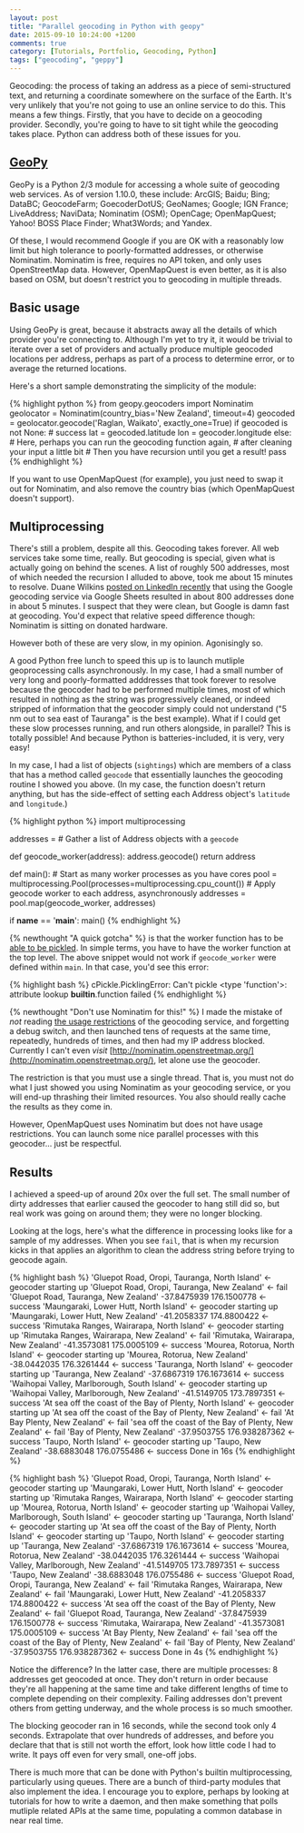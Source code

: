 ```yaml
---
layout: post
title: "Parallel geocoding in Python with geopy"
date: 2015-09-10 10:24:00 +1200
comments: true
category: [Tutorials, Portfolio, Geocoding, Python]
tags: ["geocoding", "geppy"]
---
```


Geocoding: the process of taking an address as a piece of semi-structured text, and returning a coordinate somewhere on the surface of the Earth. It's very unlikely that you're not going to use an online service to do this. This means a few things. Firstly, that you have to decide on a geocoding provider. Secondly, you're going to have to sit tight while the geocoding takes place. Python can address both of these issues for you.

## [GeoPy](https://geopy.readthedocs.org/en/1.11.0/)

GeoPy is a Python 2/3 module for accessing a whole suite of geocoding web services. As of version 1.10.0, these include: ArcGIS; Baidu; Bing; DataBC; GeocodeFarm; GoecoderDotUS; GeoNames; Google; IGN France; LiveAddress; NaviData; Nominatim (OSM); OpenCage; OpenMapQuest; Yahoo! BOSS Place Finder; What3Words; and Yandex.

Of these, I would recommend Google if you are OK with a reasonably low limit but high tolerance to poorly-formatted addresses, or otherwise Nominatim. Nominatim is free, requires no API token, and only uses OpenStreetMap data. However, OpenMapQuest is even better, as it is also based on OSM, but doesn't restrict you to geocoding in multiple threads.

## Basic usage

Using GeoPy is great, because it abstracts away all the details of which provider you're connecting to. Although I'm yet to try it, it would be trivial to iterate over a set of providers and actually produce multiple geocoded locations per address, perhaps as part of a process to determine error, or to average the returned locations.

Here's a short sample demonstrating the simplicity of the module:

{% highlight python %}
from geopy.geocoders import Nominatim
geolocator = Nominatim(country_bias='New Zealand', timeout=4)
geocoded = geolocator.geocode('Raglan, Waikato', exactly_one=True)
if geocoded is not None:
    # success
    lat = geocoded.latitude
    lon = geocoder.longitude
else:
    # Here, perhaps you can run the geocoding function again,
    # after cleaning your input a little bit
    # Then you have recursion until you get a result!
    pass
{% endhighlight %}

If you want to use OpenMapQuest (for example), you just need to swap it out for Nominatim, and also remove the country bias (which OpenMapQuest doesn't support).

## Multiprocessing

There's still a problem, despite all this. Geocoding takes forever. All web services take some time, really. But geocoding is special, given what is actually going on behind the scenes. A list of roughly 500 addresses, most of which needed the recursion I alluded to above, took me about 15 minutes to resolve. Duane Wilkins [posted on LinkedIn recently](https://www.linkedin.com/pulse/easy-address-geocoding-duane-wilkins) that using the Google geocoding service via Google Sheets resulted in about 800 addresses done in about 5 minutes. I suspect that they were clean, but Google is damn fast at geocoding. You'd expect that relative speed difference though: Nominatim is sitting on donated hardware.

However both of these are very slow, in my opinion. Agonisingly so.

A good Python free lunch to speed this up is to launch mutliple geoprocessing calls asynchronously. In my case, I had a small number of very long and poorly-formatted adddresses that took forever to resolve because the geocoder had to be performed multiple times, most of which resulted in nothing as the string was progressively cleaned, or indeed stripped of information that the geocoder simply could not understand ("5 nm out to sea east of Tauranga" is the best example). What if I could get these slow processes running, and run others alongside, in parallel? This is totally possible! And because Python is batteries-included, it is very, very easy!

In my case, I had a list of objects (`sightings`) which are members of a class that has a method called `geocode` that essentially launches the geocoding routine I showed you above. (In my case, the function doesn't return anything, but has the side-effect of setting each Address object's `latitude` and `longitude`.)

{% highlight python %}
import multiprocessing

addresses = # Gather a list of Address objects with a `geocode`

def geocode_worker(address):
    address.geocode()
    return address

def main():
    # Start as many worker processes as you have cores
    pool = multiprocessing.Pool(processes=multiprocessing.cpu_count())
    # Apply geocode worker to each address, asynchronously
    addresses = pool.map(geocode_worker, addresses)

if __name__ == '__main__':
    main()
{% endhighlight %}

{% newthought "A quick gotcha" %} is that the worker function has to be [able to be pickled](http://docs.python.org/library/pickle.html#what-can-be-pickled-and-unpickled). In simple terms, you have to have the worker function at the top level. The above snippet would not work if `geocode_worker` were defined within `main`. In that case, you'd see this error:

{% highlight bash %}
cPickle.PicklingError: Can't pickle <type 'function'>: attribute lookup __builtin__.function failed
{% endhighlight %}

{% newthought "Don't use Nominatim for this!" %} I made the mistake of *not* reading [the usage restrictions](http://nominatim.openstreetmap.org/) of the geocoding service, and forgetting a debug switch, and then launched tens of requests at the same time, repeatedly, hundreds of times, and then had my IP address blocked. Currently I can't even *visit* [http://nominatim.openstreetmap.org/](http://nominatim.openstreetmap.org/), let alone use the geocoder.

The restriction is that you must use a single thread. That is, you must not do what I just showed you using Nominatim as your geocoding service, or you will end-up thrashing their limited resources. You also should really cache the results as they come in.

However, OpenMapQuest uses Nominatim but does not have usage restrictions. You can launch some nice parallel processes with this geocoder... just be respectful.

## Results

I achieved a speed-up of around 20x over the full set. The small number of dirty addresses that earlier caused the geocoder to hang still did so, but real work was going on around them; they were no longer blocking.

Looking at the logs, here's what the difference in processing looks like for a sample of my addresses. When you see `fail`, that is when my recursion kicks in that applies an algorithm to clean the address string before trying to geocode again.

{% highlight bash %}
'Gluepot Road, Oropi, Tauranga, North Island' ← geocoder starting up
'Gluepot Road, Oropi, Tauranga, New Zealand' ← fail
'Gluepot Road, Tauranga, New Zealand' -37.8475939 176.1500778 ← success
'Maungaraki, Lower Hutt, North Island' ← geocoder starting up
'Maungaraki, Lower Hutt, New Zealand' -41.2058337 174.8800422 ← success
'Rimutaka Ranges, Wairarapa, North Island' ← geocoder starting up
'Rimutaka Ranges, Wairarapa, New Zealand' ← fail
'Rimutaka, Wairarapa, New Zealand' -41.3573081 175.0005109 ← success
'Mourea, Rotorua, North Island' ← geocoder starting up
'Mourea, Rotorua, New Zealand' -38.0442035 176.3261444 ← success
'Tauranga, North Island' ← geocoder starting up
'Tauranga, New Zealand' -37.6867319 176.1673614 ← success
'Waihopai Valley, Marlborough, South Island' ← geocoder starting up
'Waihopai Valley, Marlborough, New Zealand' -41.5149705 173.7897351 ← success
'At sea off the coast of the Bay of Plenty, North Island' ← geocoder starting up
'At sea off the coast of the Bay of Plenty, New Zealand' ← fail
'At Bay Plenty, New Zealand' ← fail
'sea off the coast of the Bay of Plenty, New Zealand' ← fail
'Bay of Plenty, New Zealand' -37.9503755 176.938287362 ← success
'Taupo, North Island' ← geocoder starting up
'Taupo, New Zealand' -38.6883048 176.0755486 ← success
Done in 16s
{% endhighlight %}

{% highlight bash %}
'Gluepot Road, Oropi, Tauranga, North Island' ← geocoder starting up
'Maungaraki, Lower Hutt, North Island' ← geocoder starting up
'Rimutaka Ranges, Wairarapa, North Island' ← geocoder starting up
'Mourea, Rotorua, North Island' ← geocoder starting up
'Waihopai Valley, Marlborough, South Island' ← geocoder starting up
'Tauranga, North Island' ← geocoder starting up
'At sea off the coast of the Bay of Plenty, North Island' ← geocoder starting up
'Taupo, North Island' ← geocoder starting up
'Tauranga, New Zealand' -37.6867319 176.1673614 ← success
'Mourea, Rotorua, New Zealand' -38.0442035 176.3261444 ← success
'Waihopai Valley, Marlborough, New Zealand' -41.5149705 173.7897351 ← success
'Taupo, New Zealand' -38.6883048 176.0755486 ← success
'Gluepot Road, Oropi, Tauranga, New Zealand' ← fail
'Rimutaka Ranges, Wairarapa, New Zealand' ← fail
'Maungaraki, Lower Hutt, New Zealand' -41.2058337 174.8800422 ← success
'At sea off the coast of the Bay of Plenty, New Zealand' ← fail
'Gluepot Road, Tauranga, New Zealand' -37.8475939 176.1500778 ← success
'Rimutaka, Wairarapa, New Zealand' -41.3573081 175.0005109 ← success
'At Bay Plenty, New Zealand' ← fail
'sea off the coast of the Bay of Plenty, New Zealand' ← fail
'Bay of Plenty, New Zealand' -37.9503755 176.938287362 ← success
Done in 4s
{% endhighlight %}

Notice the difference? In the latter case, there are multiple processes: 8 addresses get geocoded at once. They don't return in order because they're all happening at the same time and take different lengths of time to complete depending on their complexity. Failing addresses don't prevent others from getting underway, and the whole process is so much smoother.

The blocking geocoder ran in 16 seconds, while the second took only 4 seconds. Extrapolate that over hundreds of addresses, and before you declare that that is still not worth the effort, look how little code I had to write. It pays off even for very small, one-off jobs.

There is much more that can be done with Python's builtin multiprocessing, particularly using queues. There are a bunch of third-party modules that also implement the idea. I encourage you to explore, perhaps by looking at tutorials for how to write a daemon, and then make something that polls mutliple related APIs at the same time, populating a common database in near real time.
